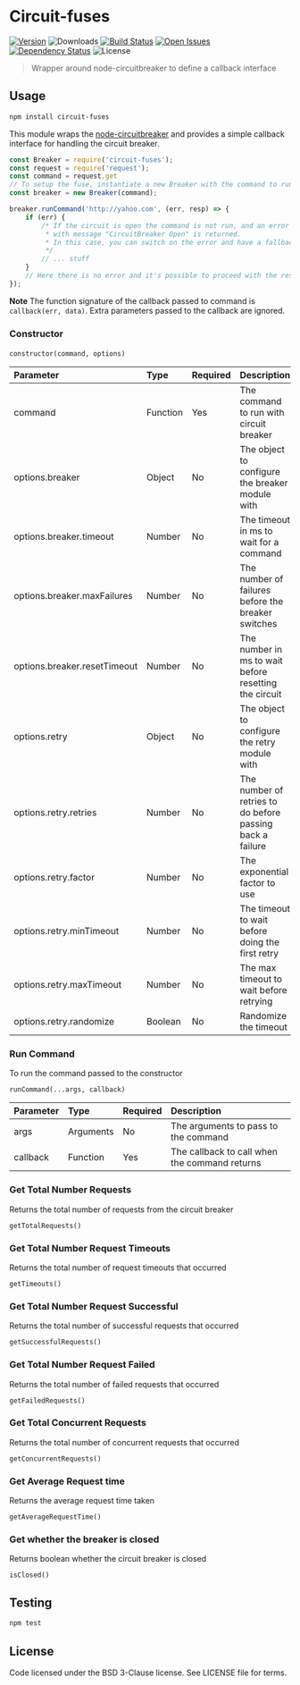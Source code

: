 # Circuit-fuses
[![Version][npm-image]][npm-url] ![Downloads][downloads-image] [![Build Status][wercker-image]][wercker-url] [![Open Issues][issues-image]][issues-url] [![Dependency Status][daviddm-image]][daviddm-url] ![License][license-image]

> Wrapper around node-circuitbreaker to define a callback interface

## Usage

```bash
npm install circuit-fuses
```

This module wraps the [node-circuitbreaker] and provides a simple callback interface for handling the circuit breaker.

```js
const Breaker = require('circuit-fuses');
const request = require('request');
const command = request.get
// To setup the fuse, instantiate a new Breaker with the command to run
const breaker = new Breaker(command);

breaker.runCommand('http://yahoo.com', (err, resp) => {
    if (err) {
        /* If the circuit is open the command is not run, and an error
         * with message "CircuitBreaker Open" is returned.
         * In this case, you can switch on the error and have a fallback technique
         */
        // ... stuff
    }
    // Here there is no error and it's possible to proceed with the resp object
});

```

**Note** The function signature of the callback passed to command is `callback(err, data)`. Extra parameters passed to the callback are ignored.

### Constructor
`constructor(command, options)` 

| Parameter        | Type  | Required  |  Description | Default |
| :-------------   | :---- | :---- | :-------------| :---------- |
| command        | Function | Yes | The command to run with circuit breaker | none |
| options.breaker | Object | No | The object to configure the breaker module with | {} |
| options.breaker.timeout | Number | No | The timeout in ms to wait for a command | 10000 |
| options.breaker.maxFailures | Number | No | The number of failures before the breaker switches |  5  |
| options.breaker.resetTimeout | Number | No | The number in ms to wait before resetting the circuit |  50 |
| options.retry | Object | No | The object to configure the retry module with | {} |
| options.retry.retries | Number | No | The number of retries to do before passing back a failure | 5 |
| options.retry.factor | Number | No | The exponential factor to use | 2 |
| options.retry.minTimeout | Number | No | The timeout to wait before doing the first retry | 1000 |
| options.retry.maxTimeout | Number | No | The max timeout to wait before retrying | Number.MAX_VALUE |
| options.retry.randomize | Boolean | No | Randomize the timeout | false |

### Run Command
To run the command passed to the constructor

`runCommand(...args, callback)`

| Parameter        | Type  | Required  |  Description |
| :-------------   | :---- | :---- | :-------------|
| args        | Arguments | No | The arguments to pass to the command |
| callback | Function | Yes | The callback to call when the command returns |

### Get Total Number Requests
Returns the total number of requests from the circuit breaker

`getTotalRequests()`

### Get Total Number Request Timeouts
Returns the total number of request timeouts that occurred

`getTimeouts()`

### Get Total Number Request Successful
Returns the total number of successful requests that occurred

`getSuccessfulRequests()`

### Get Total Number Request Failed
Returns the total number of failed requests that occurred

`getFailedRequests()`

### Get Total Concurrent Requests
Returns the total number of concurrent requests that occurred

`getConcurrentRequests()`

### Get Average Request time
Returns the average request time taken

`getAverageRequestTime()`

### Get whether the breaker is closed
Returns boolean whether the circuit breaker is closed

`isClosed()`

## Testing

```bash
npm test
```

## License

Code licensed under the BSD 3-Clause license. See LICENSE file for terms.

[npm-image]: https://img.shields.io/npm/v/circuit-fuses.svg
[npm-url]: https://npmjs.org/package/circuit-fuses
[downloads-image]: https://img.shields.io/npm/dt/circuit-fuses.svg
[license-image]: https://img.shields.io/npm/l/circuit-fuses.svg
[issues-image]: https://img.shields.io/github/issues/screwdriver-cd/circuit-fuses.svg
[issues-url]: https://github.com/screwdriver-cd/circuit-fuses/issues
[wercker-image]: https://app.wercker.com/status/7c8d2a125b557ea2ce44e1a88d2d481d
[wercker-url]: https://app.wercker.com/project/bykey/7c8d2a125b557ea2ce44e1a88d2d481d
[daviddm-image]: https://david-dm.org/screwdriver-cd/circuit-fuses.svg?theme=shields.io
[daviddm-url]: https://david-dm.org/screwdriver-cd/circuit-fuses
[node-circuitbreaker]: https://github.com/ryanfitz/node-circuitbreaker
